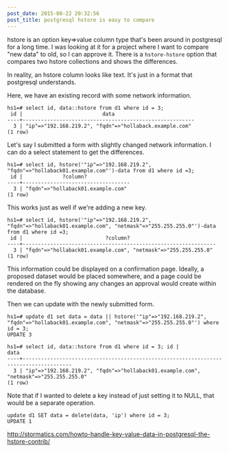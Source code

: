 ```yaml
---
post_date: 2015-08-22 20:32:56
post_title: postgresql hstore is easy to compare
---
```


hstore is an option key=>value column type that's been around in postgresql for a long time. I was looking at it for a project where I want to compare "new data" to old, so I can approve it. There is a `hstore-hstore` option that compares two hstore collections and shows the differences.

In reality, an hstore column looks like text. It's just in a format that postgresql understands.

Here, we have an existing record with some network information.

```
hs1=# select id, data::hstore from d1 where id = 3;
 id |                          data                          
----+--------------------------------------------------------
  3 | "ip"=>"192.168.219.2", "fqdn"=>"hollaback.example.com"
(1 row)
```

Let's say I submitted a form with slightly changed network information. I can do a select statement to get the differences.

```
hs1=# select id, hstore('"ip"=>"192.168.219.2", "fqdn"=>"hollaback01.example.com"')-data from d1 where id =3;
 id |             ?column?              
----+-----------------------------------
  3 | "fqdn"=>"hollaback01.example.com"
(1 row)
```

This works just as well if we're adding a new key.

```
hs1=# select id, hstore('"ip"=>"192.168.219.2", "fqdn"=>"hollaback01.example.com", "netmask"=>"255.255.255.0"')-data from d1 where id =3;
 id |                           ?column?                            
----+---------------------------------------------------------------
  3 | "fqdn"=>"hollaback01.example.com", "netmask"=>"255.255.255.0"
(1 row)
```

This information could be displayed on a confirmation page. Ideally, a proposed dataset would be placed somewhere, and a page could be rendered on the fly showing any changes an approval would create within the database.

Then we can update with the newly submitted form.

```
hs1=# update d1 set data = data || hstore('"ip"=>"192.168.219.2", "fqdn"=>"hollaback01.example.com", "netmask"=>"255.255.255.0"') where id = 3;
UPDATE 3

hs1=# select id, data::hstore from d1 where id = 3; id |                                         data                                         
----+--------------------------------------------------------------------------------------
  3 | "ip"=>"192.168.219.2", "fqdn"=>"hollaback01.example.com", "netmask"=>"255.255.255.0"
(1 row)

```


Note that if I wanted to delete a key instead of just setting it to NULL, that would be a separate operation.

```
update d1 SET data = delete(data, 'ip') where id = 3;
UPDATE 1
```

http://stormatics.com/howto-handle-key-value-data-in-postgresql-the-hstore-contrib/
